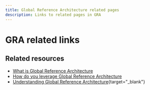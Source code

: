 ```yaml
---
title: Global Reference Architecture related pages
description: Links to related pages in GRA
---
```

# GRA related links

## Related resources

* [What is Global Reference Architecture](../global-reference-architecture/what-is-global-reference-architecture.md)
* [How do you leverage Global Reference Architecture](../api-mesh/installing-aio-mesh-plugin.md)
* [Understanding Global Reference Architecture](https://experienceleague.adobe.com/docs/commerce-operations/implementation-playbook/architecture/global-reference-architecture/overview.html){target="_blank"}

